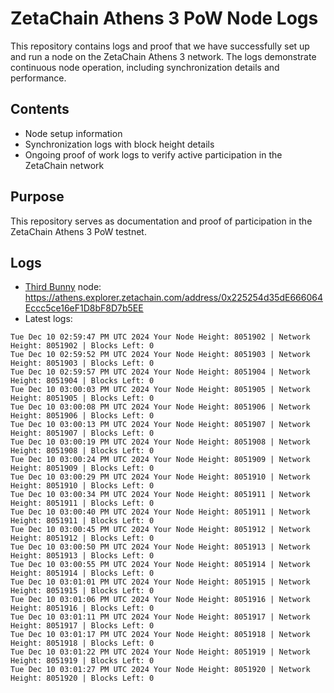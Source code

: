 # ZetaChain Athens 3 PoW Node Logs
This repository contains logs and proof that we have successfully set up and run a node on the ZetaChain Athens 3 network. The logs demonstrate continuous node operation, including synchronization details and performance.

## Contents
- Node setup information
- Synchronization logs with block height details
- Ongoing proof of work logs to verify active participation in the ZetaChain network

## Purpose
This repository serves as documentation and proof of participation in the ZetaChain Athens 3 PoW testnet.

## Logs

- [Third Bunny](https://thirdbunny.xyz/) node: https://athens.explorer.zetachain.com/address/0x225254d35dE666064Eccc5ce16eF1D8bF8D7b5EE
- Latest logs:
```
Tue Dec 10 02:59:47 PM UTC 2024 Your Node Height: 8051902 | Network Height: 8051902 | Blocks Left: 0
Tue Dec 10 02:59:52 PM UTC 2024 Your Node Height: 8051903 | Network Height: 8051903 | Blocks Left: 0
Tue Dec 10 02:59:57 PM UTC 2024 Your Node Height: 8051904 | Network Height: 8051904 | Blocks Left: 0
Tue Dec 10 03:00:03 PM UTC 2024 Your Node Height: 8051905 | Network Height: 8051905 | Blocks Left: 0
Tue Dec 10 03:00:08 PM UTC 2024 Your Node Height: 8051906 | Network Height: 8051906 | Blocks Left: 0
Tue Dec 10 03:00:13 PM UTC 2024 Your Node Height: 8051907 | Network Height: 8051907 | Blocks Left: 0
Tue Dec 10 03:00:19 PM UTC 2024 Your Node Height: 8051908 | Network Height: 8051908 | Blocks Left: 0
Tue Dec 10 03:00:24 PM UTC 2024 Your Node Height: 8051909 | Network Height: 8051909 | Blocks Left: 0
Tue Dec 10 03:00:29 PM UTC 2024 Your Node Height: 8051910 | Network Height: 8051910 | Blocks Left: 0
Tue Dec 10 03:00:34 PM UTC 2024 Your Node Height: 8051911 | Network Height: 8051911 | Blocks Left: 0
Tue Dec 10 03:00:40 PM UTC 2024 Your Node Height: 8051911 | Network Height: 8051911 | Blocks Left: 0
Tue Dec 10 03:00:45 PM UTC 2024 Your Node Height: 8051912 | Network Height: 8051912 | Blocks Left: 0
Tue Dec 10 03:00:50 PM UTC 2024 Your Node Height: 8051913 | Network Height: 8051913 | Blocks Left: 0
Tue Dec 10 03:00:55 PM UTC 2024 Your Node Height: 8051914 | Network Height: 8051914 | Blocks Left: 0
Tue Dec 10 03:01:01 PM UTC 2024 Your Node Height: 8051915 | Network Height: 8051915 | Blocks Left: 0
Tue Dec 10 03:01:06 PM UTC 2024 Your Node Height: 8051916 | Network Height: 8051916 | Blocks Left: 0
Tue Dec 10 03:01:11 PM UTC 2024 Your Node Height: 8051917 | Network Height: 8051917 | Blocks Left: 0
Tue Dec 10 03:01:17 PM UTC 2024 Your Node Height: 8051918 | Network Height: 8051918 | Blocks Left: 0
Tue Dec 10 03:01:22 PM UTC 2024 Your Node Height: 8051919 | Network Height: 8051919 | Blocks Left: 0
Tue Dec 10 03:01:27 PM UTC 2024 Your Node Height: 8051920 | Network Height: 8051920 | Blocks Left: 0
```

